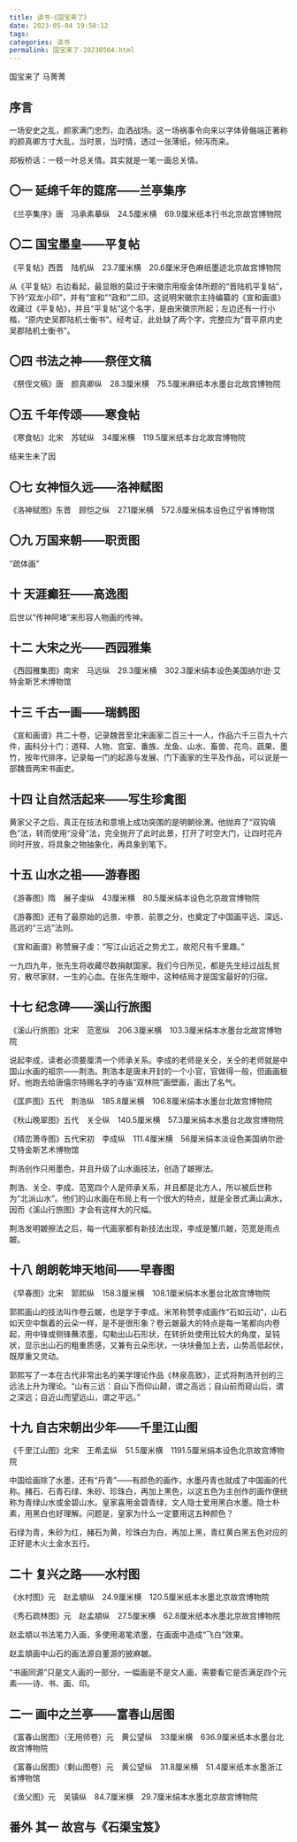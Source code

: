 ```yaml
---
title: 读书·《国宝来了》
date: 2023-05-04 19:50:12
tags:
categories: 读书
permalink: 国宝来了-20230504.html
---
```


国宝来了
马菁菁

## 序言

一场安史之乱，颜家满门忠烈，血洒战场。这一场祸事令向来以字体骨骼端正著称的颜真卿方寸大乱，当时景，当时情，透过一张薄纸，倾泻而来。

郑板桥话：一枝一叶总关情。其实就是一笔一画总关情。

## 〇一 延绵千年的筵席——兰亭集序

《兰亭集序》唐　冯承素摹纵　24.5厘米横　69.9厘米纸本行书北京故宫博物院  

## 〇二 国宝墨皇——平复帖

《平复帖》西晋　陆机纵　23.7厘米横　20.6厘米牙色麻纸墨迹北京故宫博物院

从《平复帖》右边看起，最显眼的莫过于宋徽宗用瘦金体所题的“晋陆机平复帖”，下钤“双龙小印”，并有“宣和”“政和”二印。这说明宋徽宗主持编纂的《宣和画谱》收藏过《平复帖》，并且“平复帖”这个名字，是由宋徽宗所起；左边还有一行小楷，“原内史吴郡陆机士衡书”。经考证，此处缺了两个字，完整应为“晋平原内史吴郡陆机士衡书”。

## 〇四 书法之神——祭侄文稿

《祭侄文稿》唐　颜真卿纵　28.3厘米横　75.5厘米麻纸本水墨台北故宫博物院  

## 〇五 千年传颂——寒食帖

《寒食帖》北宋　苏轼纵　34厘米横　119.5厘米纸本台北故宫博物院

结来生未了因

## 〇七 女神恒久远——洛神赋图

《洛神赋图》东晋　顾恺之纵　27.1厘米横　572.8厘米绢本设色辽宁省博物馆

## 〇九 万国来朝——职贡图

“疏体画”

## 十 天涯癫狂——高逸图

后世以“传神阿堵”来形容人物画的传神。

## 十二 大宋之光——西园雅集

《西园雅集图》南宋　马远纵　29.3厘米横　302.3厘米绢本设色美国纳尔逊·艾特金斯艺术博物馆  

## 十三 千古一画——瑞鹤图

《宣和画谱》共二十卷，记录魏晋至北宋画家二百三十一人，作品六千三百九十六件，画科分十门：道释、人物、宫室、番族、龙鱼、山水、畜兽、花鸟、蔬果、墨竹，按年代排序，记录每一门的起源与发展、门下画家的生平及作品，可以说是一部魏晋两宋书画史。

## 十四 让自然活起来——写生珍禽图

黄家父子之后，真正在技法和意境上成功突围的是明朝徐渭。他抛弃了“双钩填色”法，转而使用“没骨”法，完全抛开了此时此景，打开了时空大门，让四时花卉同时开放，将具象之物抽象化，再具象到笔下。

## 十五 山水之祖——游春图

《游春图》隋　展子虔纵　43厘米横　80.5厘米绢本设色北京故宫博物院

《游春图》还有了最原始的远景、中景、前景之分，也奠定了中国画平远、深远、高远的“三远”法则。

《宣和画谱》称赞展子虔：“写江山远近之势尤工，故咫尺有千里趣。”

一九四九年，张先生将收藏尽数捐献国家。我们今日所见，都是先生经过战乱贫穷，散尽家财，一生的心血。在张先生眼中，这种结局才是国宝最好的归宿。

## 十七 纪念碑——溪山行旅图

《溪山行旅图》北宋　范宽纵　206.3厘米横　103.3厘米绢本水墨台北故宫博物院

说起李成，读者必须要厘清一个师承关系。李成的老师是关仝，关仝的老师就是中国山水画的祖宗——荆浩。荆浩本是唐末开封的一个小官，官做得一般，但画画极好。他跑去给唐僖宗特赐名字的寺庙“双林院”画壁画，画出了名气。

《匡庐图》五代　荆浩纵　185.8厘米横　106.8厘米绢本水墨台北故宫博物院

《秋山晚翠图》五代　关仝纵　140.5厘米横　57.3厘米绢本水墨台北故宫博物院

《晴峦萧寺图》五代宋初　李成纵　111.4厘米横　56厘米绢本淡设色美国纳尔逊·艾特金斯艺术博物馆

荆浩创作只用墨色，并且升级了山水画技法，创造了皴擦法。

荆浩、关仝、李成、范宽四个人是师承关系，并且都是北方人，所以被后世称为“北派山水”。他们的山水画在布局上有一个很大的特点，就是全景式满山满水，因而《溪山行旅图》才会有这样大的尺幅。

荆浩发明皴擦法之后，每一代画家都有新技法出现，李成是蟹爪皴，范宽是雨点皴。

## 十八 朗朗乾坤天地间——早春图

《早春图》北宋　郭熙纵　158.3厘米横　108.1厘米绢本水墨台北故宫博物院

郭熙画山的技法叫作卷云皴，也是学于李成。米芾称赞李成画作“石如云动”，山石如天空中飘着的云朵一样，是不是很形象？卷云皴最大的特点是每一笔都向内卷起，用中锋或侧锋蘸浓墨，勾勒出山石形状，在转折处使用比较大的角度，呈钝状，显示出山石的粗重质感，又兼有云朵形状，一块块叠加上去，山势高低起伏，既厚重又灵动。

郭熙写了一本在古代非常出名的美学理论作品《林泉高致》，正式将荆浩开创的三远法上升为理论。“山有三远：自山下而仰山颠，谓之高远；自山前而窥山后，谓之深远；自近山而望远山，谓之平远。”

## 十九 自古宋朝出少年——千里江山图

《千里江山图》北宋　王希孟纵　51.5厘米横　1191.5厘米绢本设色北京故宫博物院

中国绘画除了水墨，还有“丹青”——有颜色的画作，水墨丹青也就成了中国画的代称。赭石、石青石绿、朱砂、珍珠白，再加上黑色，以这五色为主创作的画作便统称为青绿山水或金碧山水。皇家喜用金碧青绿，文人隐士爱用黑白水墨。隐士朴素，用黑白也好理解。问题是，皇家为什么一定要用这五种颜色？

石绿为青，朱砂为红，赭石为黄，珍珠白为白，再加上黑，青红黄白黑五色对应的正好是木火土金水五行。

## 二十 复兴之路——水村图

《水村图》元　赵孟頫纵　24.9厘米横　120.5厘米纸本水墨北京故宫博物院

《秀石疏林图》元　赵孟頫纵　27.5厘米横　62.8厘米纸本水墨北京故宫博物院

赵孟頫以书法笔力入画，多使用渴笔浓墨，在画面中造成“飞白”效果。

赵孟頫画中山石的画法源自董源的披麻皴。

“书画同源”只是文人画的一部分，一幅画是不是文人画，需要看它是否满足四个元素——诗、书、画、印。

## 二一 画中之兰亭——富春山居图

《富春山居图》（无用师卷）元　黄公望纵　33厘米横　636.9厘米纸本水墨台北故宫博物院

《富春山居图》（剩山图卷）元　黄公望纵　31.8厘米横　51.4厘米纸本水墨浙江省博物馆

《渔父图》元　吴镇纵　84.7厘米横　29.7厘米绢本水墨北京故宫博物院

## 番外 其一 故宫与《石渠宝笈》